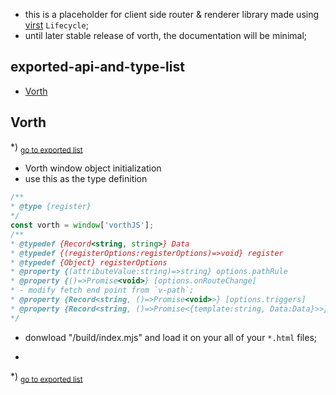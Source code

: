 - this is a placeholder for client side router & renderer library made using [virst](https://www.npmjs.com/package/virst) `Lifecycle`;
- until later stable release of vorth, the documentation will be minimal;


<h2 id="exported-api-and-type-list">exported-api-and-type-list</h2>

- [Vorth](#vorth)

<h2 id="vorth">Vorth</h2>

*) <sub>[go to exported list](#exported-api-and-type-list)</sub>

- Vorth window object initialization- use this as the type definition```js/*** @type {register}*/const vorth = window['vorthJS'];/*** @typedef {Record<string, string>} Data* @typedef {(registerOptions:registerOptions)=>void} register* @typedef {Object} registerOptions* @property {(attributeValue:string)=>string} options.pathRule* @property {()=>Promise<void>} [options.onRouteChange]* - modify fetch end point from `v-path`;* @property {Record<string, ()=>Promise<void>>} [options.triggers]* @property {Record<string, ()=>Promise<{template:string, Data:Data}>>} [options.callbacks]*/```- donwload "/build/index.mjs" and load it on your all of your `*.html` files;*

*) <sub>[go to exported list](#exported-api-and-type-list)</sub>
